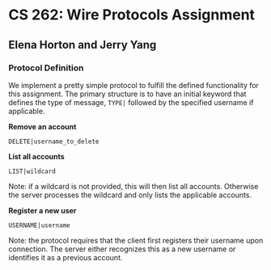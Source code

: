 # CS 262: Wire Protocols Assignment
## Elena Horton and Jerry Yang

### Protocol Definition

We implement a pretty simple protocol to fulfill the defined functionality for this assignment. The primary structure is to have an initial keyword that defines the type of message, `TYPE|` followed by the specified username if applicable. 

**Remove an account**

`DELETE|username_to_delete`

**List all accounts**

`LIST|wildcard`

Note: if a wildcard is not provided, this will then list all accounts. Otherwise the server processes the wildcard and only lists the applicable accounts.

**Register a new user**

`USERNAME|username`

Note: the protocol requires that the client first registers their username upon connection. The server either recognizes this as a new username or identifies it as a previous account. 

